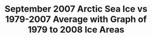 ---
layout: resource
title: "September 2007 Arctic Sea Ice vs 1979-2007 Average with Graph of 1979 to 2008 Ice Areas "
---